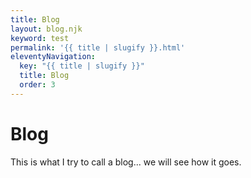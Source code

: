 ```yaml
---
title: Blog
layout: blog.njk
keyword: test
permalink: '{{ title | slugify }}.html'
eleventyNavigation:
  key: "{{ title | slugify }}"
  title: Blog
  order: 3
---
```


# Blog

<div class="lead">
This is what I try to call a blog... we will see how it goes.
</div>
